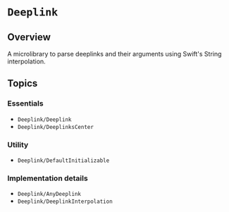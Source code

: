 # ``Deeplink``

## Overview 

A microlibrary to parse deeplinks and their arguments using Swift's String interpolation.

## Topics

### Essentials

- ``Deeplink/Deeplink``
- ``Deeplink/DeeplinksCenter``

### Utility

- ``Deeplink/DefaultInitializable``

### Implementation details

- ``Deeplink/AnyDeeplink``
- ``Deeplink/DeeplinkInterpolation``
